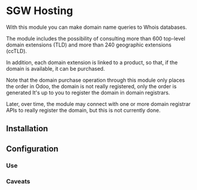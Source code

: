 # SGW Hosting

With this module you can make domain name queries to Whois databases.

The module includes the possibility of consulting more than 600 top-level domain
extensions (TLD) and more than 240 geographic extensions (ccTLD).

In addition, each domain extension is linked to a product, so that, if the domain is
available, it can be purchased.

Note that the domain purchase operation through this module only places the order in
Odoo, the domain is not really registered, only the order is generated It's up to you to
register the domain in domain registrars.

Later, over time, the module may connect with one or more domain registrar APIs to
really register the domain, but this is not currently done.

## Installation

## Configuration

### Use

### Caveats
